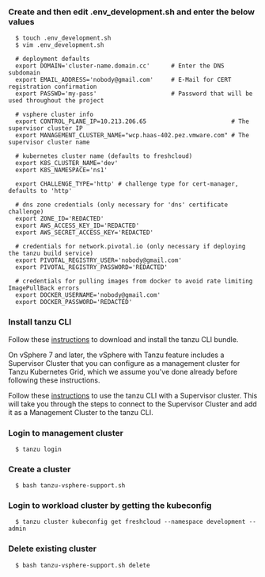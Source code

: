 ### Create and then edit .env_development.sh and enter the below values
```console
  $ touch .env_development.sh
  $ vim .env_development.sh

  # deployment defaults
  export DOMAIN='cluster-name.domain.cc'      # Enter the DNS subdomain
  export EMAIL_ADDRESS='nobody@gmail.com'     # E-Mail for CERT registration confirmation
  export PASSWD='my-pass'                     # Password that will be used throughout the project

  # vsphere cluster info
  export CONTROL_PLANE_IP=10.213.206.65                        # The supervisor cluster IP
  export MANAGEMENT_CLUSTER_NAME="wcp.haas-402.pez.vmware.com" # The supervisor cluster name

  # kubernetes cluster name (defaults to freshcloud)
  export K8S_CLUSTER_NAME='dev'
  export K8S_NAMESPACE='ns1'

  export CHALLENGE_TYPE='http' # challenge type for cert-manager, defaults to 'http'

  # dns zone credentials (only necessary for 'dns' certificate challenge)
  export ZONE_ID='REDACTED'
  export AWS_ACCESS_KEY_ID='REDACTED'
  export AWS_SECRET_ACCESS_KEY='REDACTED'

  # credentials for network.pivotal.io (only necessary if deploying the tanzu build service)
  export PIVOTAL_REGISTRY_USER='nobody@gmail.com'
  export PIVOTAL_REGISTRY_PASSWORD='REDACTED'

  # credentials for pulling images from docker to avoid rate limiting ImagePullBack errors
  export DOCKER_USERNAME='nobody@gmail.com'
  export DOCKER_PASSWORD='REDACTED'
```

### Install tanzu CLI

Follow these [instructions](https://docs.vmware.com/en/VMware-Tanzu-Kubernetes-Grid/1.3/vmware-tanzu-kubernetes-grid-13/GUID-install-cli.html) to download and install the tanzu CLI bundle.

On vSphere 7 and later, the vSphere with Tanzu feature includes a Supervisor Cluster that you can configure as a management cluster for Tanzu Kubernetes Grid, which we assume you've done already before following these instructions.

Follow these [instructions](https://docs.vmware.com/en/VMware-Tanzu-Kubernetes-Grid/1.3/vmware-tanzu-kubernetes-grid-13/GUID-tanzu-k8s-clusters-connect-vsphere7.html) to use the tanzu CLI with a Supervisor cluster. This will take you through the steps to connect to the Supervisor Cluster and add it as a Management Cluster to the tanzu CLI.

### Login to management cluster
```console
  $ tanzu login
```

### Create a cluster
```console
  $ bash tanzu-vsphere-support.sh
```

### Login to workload cluster by getting the kubeconfig
```console
  $ tanzu cluster kubeconfig get freshcloud --namespace development --admin
```

### Delete existing cluster
```console
  $ bash tanzu-vsphere-support.sh delete
```
